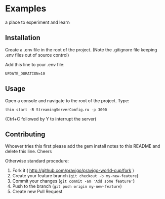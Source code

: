 # Examples

a place to experiment and learn

## Installation

Create a .env file in the root of the project.  (Note the .gitignore file keeping .env files out of source control)

Add this line to your .env file:

```
UPDATE_DURATION=10
```

## Usage

Open a console and navigate to the root of the project.  Type:

```
thin start -R StreamingServerConfig.ru -p 3000
```

(Ctrl+C followed by Y to interrupt the server)

## Contributing

Whoever tries this first please add the gem install notes to this README and delete this line. Cheers

Otherwise standard procedure:

1. Fork it ( http://github.com/pravigo/pravigo-world-cup/fork )
2. Create your feature branch (`git checkout -b my-new-feature`)
3. Commit your changes (`git commit -am 'Add some feature'`)
4. Push to the branch (`git push origin my-new-feature`)
5. Create new Pull Request
